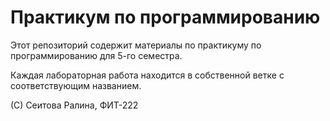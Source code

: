 # Практикум по программированию
Этот репозиторий содержит материалы по практикуму по программированию для 5-го семестра.


Каждая лабораторная работа находится в собственной ветке с соответствующим названием.

(С) Сеитова Ралина, ФИТ-222